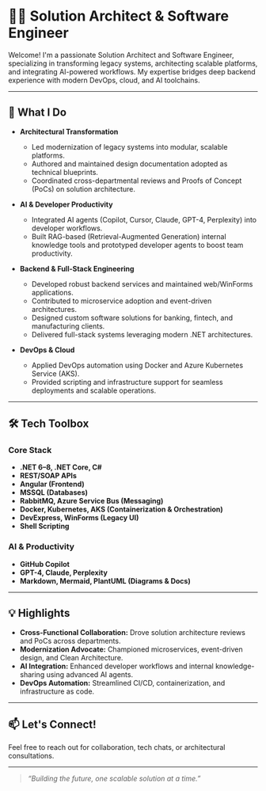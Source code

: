 # 👨‍💻 Solution Architect & Software Engineer

Welcome! I'm a passionate Solution Architect and Software Engineer, specializing in transforming legacy systems, architecting scalable platforms, and integrating AI-powered workflows. My expertise bridges deep backend experience with modern DevOps, cloud, and AI toolchains.

---

## 🚀 What I Do

- **Architectural Transformation**
  - Led modernization of legacy systems into modular, scalable platforms.
  - Authored and maintained design documentation adopted as technical blueprints.
  - Coordinated cross-departmental reviews and Proofs of Concept (PoCs) on solution architecture.

- **AI & Developer Productivity**
  - Integrated AI agents (Copilot, Cursor, Claude, GPT-4, Perplexity) into developer workflows.
  - Built RAG-based (Retrieval-Augmented Generation) internal knowledge tools and prototyped developer agents to boost team productivity.

- **Backend & Full-Stack Engineering**
  - Developed robust backend services and maintained web/WinForms applications.
  - Contributed to microservice adoption and event-driven architectures.
  - Designed custom software solutions for banking, fintech, and manufacturing clients.
  - Delivered full-stack systems leveraging modern .NET architectures.

- **DevOps & Cloud**
  - Applied DevOps automation using Docker and Azure Kubernetes Service (AKS).
  - Provided scripting and infrastructure support for seamless deployments and scalable operations.

---

## 🛠️ Tech Toolbox

### Core Stack
- **.NET 6–8, .NET Core, C#**
- **REST/SOAP APIs**
- **Angular (Frontend)**
- **MSSQL (Databases)**
- **RabbitMQ, Azure Service Bus (Messaging)**
- **Docker, Kubernetes, AKS (Containerization & Orchestration)**
- **DevExpress, WinForms (Legacy UI)**
- **Shell Scripting**

### AI & Productivity
- **GitHub Copilot**
- **GPT-4, Claude, Perplexity**
- **Markdown, Mermaid, PlantUML (Diagrams & Docs)**

---

## 💡 Highlights

- **Cross-Functional Collaboration:** Drove solution architecture reviews and PoCs across departments.
- **Modernization Advocate:** Championed microservices, event-driven design, and Clean Architecture.
- **AI Integration:** Enhanced developer workflows and internal knowledge-sharing using advanced AI agents.
- **DevOps Automation:** Streamlined CI/CD, containerization, and infrastructure as code.

---

## 📫 Let's Connect!

Feel free to reach out for collaboration, tech chats, or architectural consultations.

---

> _“Building the future, one scalable solution at a time.”_
